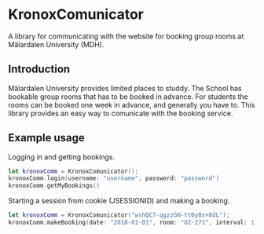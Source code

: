 # KronoxComunicator
A library for communicating with the website for booking group rooms at Mälardalen University (MDH).


## Introduction
Mälardalen University provides limited places to studdy. The School has bookable group rooms that has to be booked in advance. For students the rooms can be booked one week in advance, and generally you have to. This library provides an easy way to comunicate with the booking service.


## Example usage
Logging in and getting bookings.
```swift
let kronoxComm = KronoxComunicator();
kronoxComm.login(username: "username", password: "password")
kronoxComm.getMyBookings()
```

Starting a session from cookie (JSESSIONID) and making a booking.
```swift
let kronoxComm = KronoxComunicator("wshQC7-qgzzGH-tt0y8x+8dL");
kronoxComm.makeBooking(date: "2018-01-01", room: "U2-271", interval: 1, comment: "Example Booking")
```
